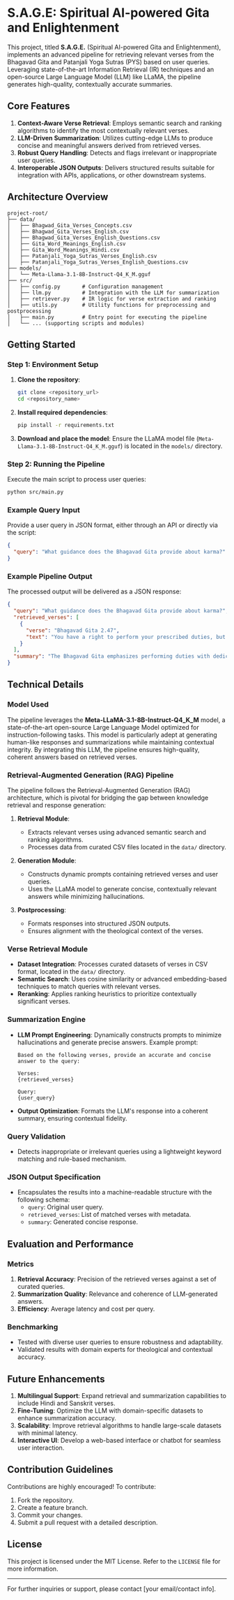 # S.A.G.E: Spiritual AI-powered Gita and Enlightenment

This project, titled **S.A.G.E.** (Spiritual AI-powered Gita and Enlightenment), implements an advanced pipeline for retrieving relevant verses from the Bhagavad Gita and Patanjali Yoga Sutras (PYS) based on user queries. Leveraging state-of-the-art Information Retrieval (IR) techniques and an open-source Large Language Model (LLM) like LLaMA, the pipeline generates high-quality, contextually accurate summaries.

## Core Features

1. **Context-Aware Verse Retrieval**: Employs semantic search and ranking algorithms to identify the most contextually relevant verses.
2. **LLM-Driven Summarization**: Utilizes cutting-edge LLMs to produce concise and meaningful answers derived from retrieved verses.
3. **Robust Query Handling**: Detects and flags irrelevant or inappropriate user queries.
4. **Interoperable JSON Outputs**: Delivers structured results suitable for integration with APIs, applications, or other downstream systems.

## Architecture Overview

```
project-root/
├── data/
│   ├── Bhagwad_Gita_Verses_Concepts.csv
│   ├── Bhagwad_Gita_Verses_English.csv
│   ├── Bhagwad_Gita_Verses_English_Questions.csv
│   ├── Gita_Word_Meanings_English.csv
│   ├── Gita_Word_Meanings_Hindi.csv
│   ├── Patanjali_Yoga_Sutras_Verses_English.csv
│   ├── Patanjali_Yoga_Sutras_Verses_English_Questions.csv
├── models/
│   └── Meta-Llama-3.1-8B-Instruct-Q4_K_M.gguf
├── src/
│   ├── config.py       # Configuration management
│   ├── llm.py          # Integration with the LLM for summarization
│   ├── retriever.py    # IR logic for verse extraction and ranking
│   ├── utils.py        # Utility functions for preprocessing and postprocessing
│   ├── main.py         # Entry point for executing the pipeline
│   └── ... (supporting scripts and modules)
```

## Getting Started

### Step 1: Environment Setup

1. **Clone the repository**:
   ```bash
   git clone <repository_url>
   cd <repository_name>
   ```

2. **Install required dependencies**:
   ```bash
   pip install -r requirements.txt
   ```

3. **Download and place the model**:
   Ensure the LLaMA model file (`Meta-Llama-3.1-8B-Instruct-Q4_K_M.gguf`) is located in the `models/` directory.

### Step 2: Running the Pipeline

Execute the main script to process user queries:

```bash
python src/main.py
```

### Example Query Input

Provide a user query in JSON format, either through an API or directly via the script:

```json
{
  "query": "What guidance does the Bhagavad Gita provide about karma?"
}
```

### Example Pipeline Output

The processed output will be delivered as a JSON response:

```json
{
  "query": "What guidance does the Bhagavad Gita provide about karma?",
  "retrieved_verses": [
    {
      "verse": "Bhagavad Gita 2.47",
      "text": "You have a right to perform your prescribed duties, but you are not entitled to the fruits of your actions..."
    }
  ],
  "summary": "The Bhagavad Gita emphasizes performing duties with dedication while detaching oneself from the results."
}
```

## Technical Details

### Model Used

The pipeline leverages the **Meta-LLaMA-3.1-8B-Instruct-Q4_K_M** model, a state-of-the-art open-source Large Language Model optimized for instruction-following tasks. This model is particularly adept at generating human-like responses and summarizations while maintaining contextual integrity. By integrating this LLM, the pipeline ensures high-quality, coherent answers based on retrieved verses.

### Retrieval-Augmented Generation (RAG) Pipeline

The pipeline follows the Retrieval-Augmented Generation (RAG) architecture, which is pivotal for bridging the gap between knowledge retrieval and response generation:

1. **Retrieval Module**:
   - Extracts relevant verses using advanced semantic search and ranking algorithms.
   - Processes data from curated CSV files located in the `data/` directory.

2. **Generation Module**:
   - Constructs dynamic prompts containing retrieved verses and user queries.
   - Uses the LLaMA model to generate concise, contextually relevant answers while minimizing hallucinations.

3. **Postprocessing**:
   - Formats responses into structured JSON outputs.
   - Ensures alignment with the theological context of the verses.

### Verse Retrieval Module
- **Dataset Integration**: Processes curated datasets of verses in CSV format, located in the `data/` directory.
- **Semantic Search**: Uses cosine similarity or advanced embedding-based techniques to match queries with relevant verses.
- **Reranking**: Applies ranking heuristics to prioritize contextually significant verses.

### Summarization Engine
- **LLM Prompt Engineering**: Dynamically constructs prompts to minimize hallucinations and generate precise answers. Example prompt:

  ```
  Based on the following verses, provide an accurate and concise answer to the query:

  Verses:
  {retrieved_verses}

  Query:
  {user_query}
  ```

- **Output Optimization**: Formats the LLM's response into a coherent summary, ensuring contextual fidelity.

### Query Validation
- Detects inappropriate or irrelevant queries using a lightweight keyword matching and rule-based mechanism.

### JSON Output Specification
- Encapsulates the results into a machine-readable structure with the following schema:
  - `query`: Original user query.
  - `retrieved_verses`: List of matched verses with metadata.
  - `summary`: Generated concise response.

## Evaluation and Performance

### Metrics
1. **Retrieval Accuracy**: Precision of the retrieved verses against a set of curated queries.
2. **Summarization Quality**: Relevance and coherence of LLM-generated answers.
3. **Efficiency**: Average latency and cost per query.

### Benchmarking
- Tested with diverse user queries to ensure robustness and adaptability.
- Validated results with domain experts for theological and contextual accuracy.

## Future Enhancements

1. **Multilingual Support**: Expand retrieval and summarization capabilities to include Hindi and Sanskrit verses.
2. **Fine-Tuning**: Optimize the LLM with domain-specific datasets to enhance summarization accuracy.
3. **Scalability**: Improve retrieval algorithms to handle large-scale datasets with minimal latency.
4. **Interactive UI**: Develop a web-based interface or chatbot for seamless user interaction.

## Contribution Guidelines

Contributions are highly encouraged! To contribute:

1. Fork the repository.
2. Create a feature branch.
3. Commit your changes.
4. Submit a pull request with a detailed description.

## License

This project is licensed under the MIT License. Refer to the `LICENSE` file for more information.

---

For further inquiries or support, please contact [your email/contact info].
